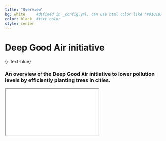 ```yaml
---
title: "Overview"
bg: white     #defined in _config.yml, can use html color like '#010101'
color: black  #text color
style: center
---
```



# **Deep Good Air initiative**

{: .text-blue}
### **An overview of the Deep Good Air initiative to lower pollution levels by efficiently planting trees in cities.**

<!---
<span class="fa-stack subtlecircle" style="font-size:200px; background:rgba(255,166,0,0.1)">
  <i class="fa fa-circle fa-stack-2x text-purple"></i>
  <i class="fa fa-tree fa-stack-1x text-green"></i>
</span>

{: .text-blue}
-->


<div class="icontain">
	<iframe src="//www.youtube.com/embed/r_vQDa42tuM" allowfullscreen>
</iframe></div>
